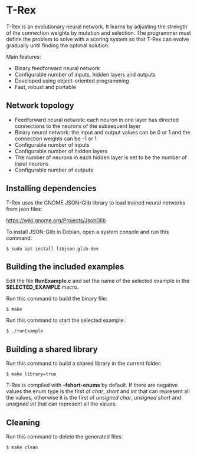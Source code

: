 # T-Rex

T-Rex is an evolutionary neural network. It learns by adjusting the strength of the connection weights by mutation and selection. The programmer must define the problem to solve with a scoring system so that T-Rex can evolve gradually until finding the optimal solution.

Main features:

- Binary feedforward neural network
- Configurable number of inputs, hidden layers and outputs
- Developed using object-oriented programming
- Fast, robust and portable

## Network topology

- Feedforward neural network: each neuron in one layer has directed connections to the neurons of the subsequent layer
- Binary neural network: the input and output values can be 0 or 1 and the connection weights can be -1 or 1
- Configurable number of inputs
- Configurable number of hidden layers 
- The number of neurons in each hidden layer is set to be the number of input neurons
- Configurable number of outputs

## Installing dependencies

T-Rex uses the GNOME JSON-Glib library to load trained neural networks from json files:

https://wiki.gnome.org/Projects/JsonGlib

To install JSON-Glib in Debian, open a system console and run this command:

```
$ sudo apt install libjson-glib-dev
```

## Building the included examples

Edit the file **RunExample.c** and set the name of the selected example in the **SELECTED_EXAMPLE** macro.

Run this command to build the binary file:

```
$ make
```

Run this command to start the selected example:

```
$ ./runExample
```

## Building a shared library

Run this command to build a shared library in the current folder:

```
$ make library=true
```

T-Rex is compiled with **-fshort-enums** by default. If there are negative values the enum type is the first of *char*, *short* and *int* that can represent all the values, otherwise it is the first of *unsigned char*, *unsigned short* and *unsigned int* that can represent all the values.

## Cleaning

Run this command to delete the generated files:

```
$ make clean
```

